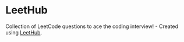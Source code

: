# LeetHub
Collection of LeetCode questions to ace the coding interview! - Created using [LeetHub](https://github.com/QasimWani/LeetHub).
